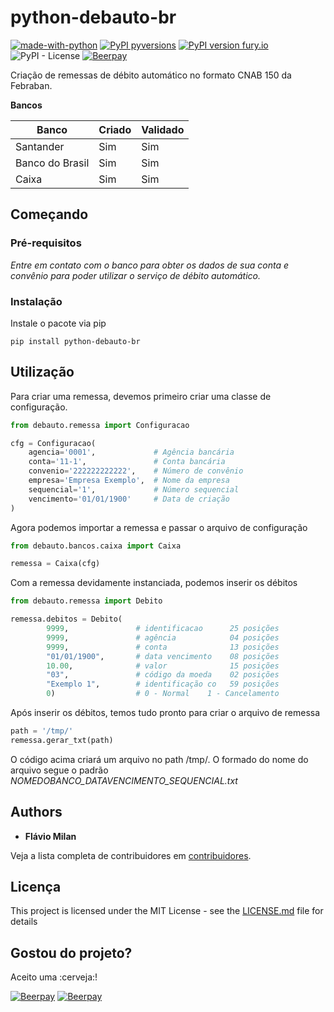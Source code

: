 # python-debauto-br


[![made-with-python](https://img.shields.io/badge/Made%20with-Python-1f425f.svg)](https://www.python.org/)
[![PyPI pyversions](https://img.shields.io/pypi/pyversions/python-debauto-br.svg)](https://pypi.python.org/pypi/python-debauto-br/)
[![PyPI version fury.io](https://badge.fury.io/py/python-debauto-br.svg)](https://pypi.python.org/pypi/python-debauto-br/)
![PyPI - License](https://img.shields.io/pypi/l/python-debauto-br.svg)
[![Beerpay](https://beerpay.io/flaviomilan/python-debauto-br/make-wish.svg?style=flat-square)](https://beerpay.io/flaviomilan/python-debauto-br?focus=wish)

Criação de remessas de débito automático no formato CNAB 150 da Febraban.

**Bancos**

| Banco           | Criado | Validado |
| -----           | ---    | ---      |
| Santander       | Sim    | Sim      |
| Banco do Brasil | Sim    | Sim      |
| Caixa           | Sim    | Sim      |


## Começando


### Pré-requisitos

*Entre em contato com o banco para obter os dados de sua conta e convênio para poder utilizar o serviço de débito automático.* 


### Instalação

Instale o pacote via pip

```
pip install python-debauto-br
```

## Utilização

Para criar uma remessa, devemos primeiro criar uma classe de configuração.

```python
from debauto.remessa import Configuracao

cfg = Configuracao(
    agencia='0001',             # Agência bancária
    conta='11-1',               # Conta bancária
    convenio='222222222222',    # Número de convênio
    empresa='Empresa Exemplo',  # Nome da empresa
    sequencial='1',             # Número sequencial
    vencimento='01/01/1900'     # Data de criação
)
```

Agora podemos importar a remessa e passar o arquivo de configuração

```python
from debauto.bancos.caixa import Caixa

remessa = Caixa(cfg)
```

Com a remessa devidamente instanciada, podemos inserir os débitos

```python
from debauto.remessa import Debito

remessa.debitos = Debito(
        9999,               # identificacao      25 posições
        9999,               # agência            04 posições
        9999,               # conta              13 posições
        "01/01/1900",       # data vencimento    08 posições
        10.00,              # valor              15 posições
        "03",               # código da moeda    02 posições
        "Exemplo 1",        # identificação co   59 posições
        0)                  # 0 - Normal    1 - Cancelamento
```

Após inserir os débitos, temos tudo pronto para criar o arquivo de remessa

```python
path = '/tmp/'
remessa.gerar_txt(path)
```

O código acima criará um arquivo no path /tmp/. O formado do nome do arquivo segue o padrão *NOMEDOBANCO_DATAVENCIMENTO_SEQUENCIAL.txt*

## Authors

* **Flávio Milan**

Veja a lista completa de contribuidores em [contribuidores](https://github.com/flaviomilan/python-debauto-br/contributors).

## Licença

This project is licensed under the MIT License - see the [LICENSE.md](LICENSE.md) file for details


## Gostou do projeto?
Aceito uma :cerveja:!

[![Beerpay](https://beerpay.io/flaviomilan/python-debauto-br/badge.svg?style=beer-square)](https://beerpay.io/flaviomilan/python-debauto-br)  [![Beerpay](https://beerpay.io/flaviomilan/python-debauto-br/make-wish.svg?style=flat-square)](https://beerpay.io/flaviomilan/python-debauto-br?focus=wish)